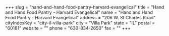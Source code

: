 +++
slug = "hand-and-hand-food-pantry-harvard-evangelical"
title = "Hand and Hand Food Pantry - Harvard Evangelical"
name = "Hand and Hand Food Pantry - Harvard Evangelical"
address = "206 W. St Charles Road"
cityIndexKey = "city-il-villa-park"
city = "Villa Park"
state = "IL"
postal = "60181"
website = ""
phone = "630-834-2650"
fax = ""
+++

